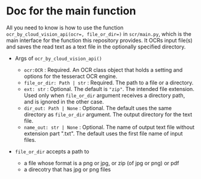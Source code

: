# Doc for the main function

All you need to know is how to use the function `ocr_by_cloud_vision_api(ocr=, file_or_dir=)` in `scr/main.py`, which is the main interface for the function this repository provides. It OCRs input file(s) and saves the read text as a text file in the optionally specified directory.

- Args of `ocr_by_cloud_vision_api()`
  - `ocr:OCR` : Required. An OCR class object that holds a setting and options for the tesseract OCR engine.
  - `file_or_dir: Path | str` : Required. The path to a file or a directory.
  - `ext: str` : Optional. The default is `"zip"`. The intended file extension. Used only when `file_or_dir` argument receives a directory path, and is ignored in the other case.
  - `dir_out: Path | None` : Optional. The default uses the same directory as `file_or_dir` argument. The output directory for the text file.
  - `name_out: str | None` : Optional. The name of output text file without extension part ".txt". The default uses the first file name of input files.

- `file_or_dir` accepts a path to
  - a file whose format is a png or jpg, or zip (of jpg or png) or pdf
  - a direcotry that has jpg or png files
